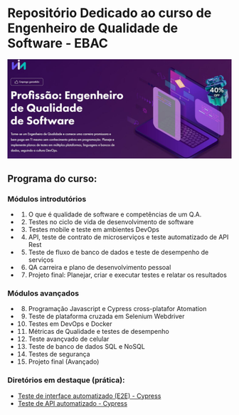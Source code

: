 # Repositório Dedicado ao curso de Engenheiro de Qualidade de Software - EBAC

![Logo do curso](https://github.com/renanslopes/ebac_engenheiro_qualidade_software/blob/main/imagens/topo_logo_curso.JPG?raw=true)

## Programa do curso:

### Módulos introdutórios
- 1. O que é qualidade de software e competências de um Q.A.
- 2. Testes no ciclo de vida de desenvolvimento de software
- 3. Testes mobile e teste em ambientes DevOps
- 4. API, teste de contrato de microserviços e teste automatizado de API Rest
- 5. Teste de fluxo de banco de dados e teste de desempenho de serviços
- 6. QA carreira e plano de desenvolvimento pessoal
- 7. Projeto final: Planejar, criar e executar testes e relatar os resultados

### Módulos avançados
- 8. Programação Javascript e Cypress cross-platafor Atomation
- 9. Teste de plataforma cruzada em Selenium Webdriver
- 10. Testes em DevOps e Docker
- 11. Métricas de Qualidade e testes de desempenho
- 12. Teste avançvado de celular
- 13. Teste de banco de dados SQL e NoSQL
- 14. Testes de segurança
- 15. Projeto final (Avançado)
  
### Diretórios em destaque (prática):

- [Teste de interface automatizado (E2E) - Cypress](https://github.com/renanslopes/ebac_engenheiro_qualidade_software/tree/main/Modulo_11_12)
- [Teste de API automatizado - Cypress](https://github.com/renanslopes/ebac_engenheiro_qualidade_software/tree/main/Modulo_14/Testes%20-%20API%20Rest) 